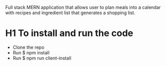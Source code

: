 Full stack MERN application that allows user to plan meals into a calendar with recipes and ingredient list that generates a shopping list.

# H1 To install and run the code
* Clone the repo
* Run $ npm install
* Run $ npm run client-install